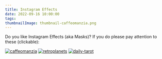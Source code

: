 ```yaml
---
title: Instagram Effects
date: 2022-09-16 10:00:00
tags:
thumbnailImage: thumbnail-caffeomanzia.png
---
```


Do you like Instagram Effects (aka Masks)? If you do please pay attention to these (clickable):
<!-- more -->
[![caffeomanzia](thumbnail-caffeomanzia.png "caffeomanzia")](https://www.instagram.com/ar/993292688049318/)
[![retroplanets](thumbnail-retroplanets.png "retroplanets")](https://www.instagram.com/ar/489382309696501/)
[![daily-tarot](thumbnail-daily-tarot.png "retroplanets")](https://www.instagram.com/ar/924718218486545/)
